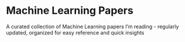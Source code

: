 # Machine Learning Papers
A curated collection of Machine Learning papers I’m reading - regularly updated, organized for easy reference and quick insights

